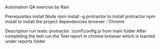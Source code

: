 Automation QA exercise by Ravi

Prerequisites
install Node
npm install -g protractor to install protractor
npm install to install the project dependencies
browser : Chrome 

Description
run tests: protractor .\conf\config.js from main folder 
After completing the test run the Test report in chrome browser which is loacted under reports folder 

